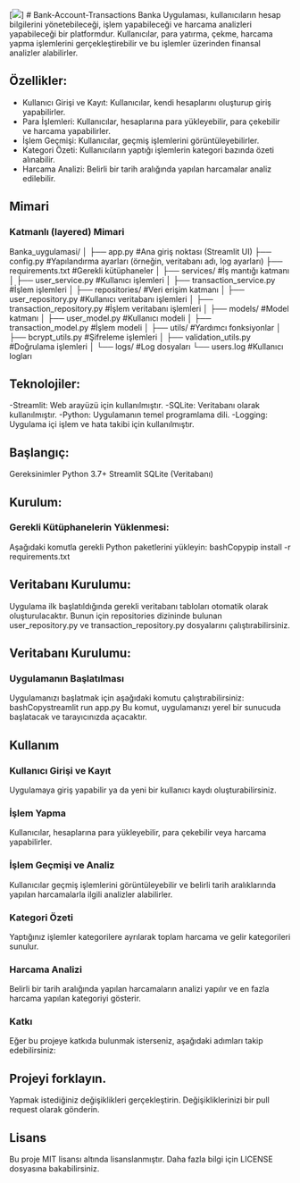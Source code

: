 [![](https://icons8.com/icon/43128/bank)] # Bank-Account-Transactions
Banka Uygulaması, kullanıcıların hesap bilgilerini yönetebileceği, işlem yapabileceği ve harcama analizleri yapabileceği bir platformdur. 
Kullanıcılar, para yatırma, çekme, harcama yapma işlemlerini gerçekleştirebilir ve bu işlemler üzerinden finansal analizler alabilirler.

## Özellikler:
- Kullanıcı Girişi ve Kayıt: Kullanıcılar, kendi hesaplarını oluşturup giriş yapabilirler.
- Para İşlemleri: Kullanıcılar, hesaplarına para yükleyebilir, para çekebilir ve harcama yapabilirler.
- İşlem Geçmişi: Kullanıcılar, geçmiş işlemlerini görüntüleyebilirler.
- Kategori Özeti: Kullanıcıların yaptığı işlemlerin kategori bazında özeti alınabilir.
- Harcama Analizi: Belirli bir tarih aralığında yapılan harcamalar analiz edilebilir.

## Mimari
### Katmanlı (layered) Mimari
Banka_uygulamasi/
│
├── app.py                     #Ana giriş noktası (Streamlit UI)
├── config.py                  #Yapılandırma ayarları (örneğin, veritabanı adı, log ayarları)
├── requirements.txt           #Gerekli kütüphaneler
│
├── services/                  #İş mantığı katmanı
│   ├── user_service.py        #Kullanıcı işlemleri
│   ├── transaction_service.py #İşlem işlemleri
│
├── repositories/              #Veri erişim katmanı
│   ├── user_repository.py     #Kullanıcı veritabanı işlemleri
│   ├── transaction_repository.py #İşlem veritabanı işlemleri
│
├── models/                    #Model katmanı
│   ├── user_model.py          #Kullanıcı modeli
│   ├── transaction_model.py   #İşlem modeli
│
├── utils/                     #Yardımcı fonksiyonlar
│   ├── bcrypt_utils.py        #Şifreleme işlemleri
│   ├── validation_utils.py    #Doğrulama işlemleri
│
└── logs/                      #Log dosyaları
    └── users.log              #Kullanıcı logları

## Teknolojiler:
-Streamlit: Web arayüzü için kullanılmıştır.
-SQLite: Veritabanı olarak kullanılmıştır.
-Python: Uygulamanın temel programlama dili.
-Logging: Uygulama içi işlem ve hata takibi için kullanılmıştır.

## Başlangıç:
Gereksinimler
Python 3.7+
Streamlit
SQLite (Veritabanı)

## Kurulum:
### Gerekli Kütüphanelerin Yüklenmesi:
Aşağıdaki komutla gerekli Python paketlerini yükleyin:
bashCopypip install -r requirements.txt

## Veritabanı Kurulumu:
Uygulama ilk başlatıldığında gerekli veritabanı tabloları otomatik olarak oluşturulacaktır. 
Bunun için repositories dizininde bulunan user_repository.py ve transaction_repository.py dosyalarını çalıştırabilirsiniz.

## Veritabanı Kurulumu:
### Uygulamanın Başlatılması
Uygulamanızı başlatmak için aşağıdaki komutu çalıştırabilirsiniz:
bashCopystreamlit run app.py
Bu komut, uygulamanızı yerel bir sunucuda başlatacak ve tarayıcınızda açacaktır.

## Kullanım
### Kullanıcı Girişi ve Kayıt
Uygulamaya giriş yapabilir ya da yeni bir kullanıcı kaydı oluşturabilirsiniz.
### İşlem Yapma
Kullanıcılar, hesaplarına para yükleyebilir, para çekebilir veya harcama yapabilirler.
### İşlem Geçmişi ve Analiz
Kullanıcılar geçmiş işlemlerini görüntüleyebilir ve belirli tarih aralıklarında yapılan harcamalarla ilgili analizler alabilirler.
### Kategori Özeti
Yaptığınız işlemler kategorilere ayrılarak toplam harcama ve gelir kategorileri sunulur.
### Harcama Analizi
Belirli bir tarih aralığında yapılan harcamaların analizi yapılır ve en fazla harcama yapılan kategoriyi gösterir.
### Katkı
Eğer bu projeye katkıda bulunmak isterseniz, aşağıdaki adımları takip edebilirsiniz:

## Projeyi forklayın.
Yapmak istediğiniz değişiklikleri gerçekleştirin.
Değişikliklerinizi bir pull request olarak gönderin.

## Lisans
Bu proje MIT lisansı altında lisanslanmıştır. Daha fazla bilgi için LICENSE dosyasına bakabilirsiniz.
